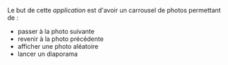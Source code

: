 Le but de cette *application* est d'avoir un carrousel de photos permettant de :

- passer à la photo suivante
- revenir à la photo précédente
- afficher une photo aléatoire
- lancer un diaporama